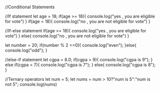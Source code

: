 //Conditional Statements

//If statement
let age = 18;
if(age >= 18){
    console.log("yes , you are eligible for vote")
}
if(age < 18){
    console.log("no , you are not eligible for vote")
}

//If-else statement
if(age >= 18){
    console.log("yes , you are eligible for vote")
}
else{
    console.log("no , you are not eligible for vote")
}

let number = 20;
if(number % 2 ==0){
    console.log("even");
}else{
    console.log("odd");
}

//else-if statement
let cgpa = 8.0;
if(cgpa > 9){
    console.log("cgpa is 9");
} else if(cgpa < 7){
    console.log("cgpa is 7");
} else{
    console.log("cgpa is 8");
}

//Ternary  operators
let num = 5;
 let nums = num > 10?"num is 5":"num is not 5"; 
 console.log(nums)























